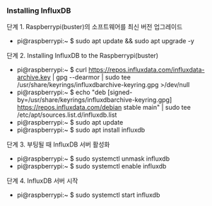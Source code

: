 ### Installing InfluxDB

단계 1. Raspberrypi(buster)의 소프트웨어를 최신 버전 업그레이드

- pi@raspberrypi:~ $ sudo apt update && sudo apt upgrade -y

단계 2. Installing InfluxDB to the Raspberrypi(buster)

- pi@raspberrypi:~ $ curl https://repos.influxdata.com/influxdata-archive.key | gpg --dearmor | sudo tee /usr/share/keyrings/influxdbarchive-keyring.gpg >/dev/null
- pi@raspberrypi:~ $ echo "deb [signed-by=/usr/share/keyrings/influxdbarchive-keyring.gpg] https://repos.influxdata.com/debian stable main" | sudo tee /etc/apt/sources.list.d/influxdb.list
- pi@raspberrypi:~ $ sudo apt update
- pi@raspberrypi:~ $ sudo apt install influxdb

단계 3. 부팅될 때 InfluxDB 서버 활성화

- pi@raspberrypi:~ $ sudo systemctl unmask influxdb
- pi@raspberrypi:~ $ sudo systemctl enable influxdb

단계 4. InfluxDB 서버 시작

- pi@raspberrypi:~ $ sudo systemctl start influxdb
